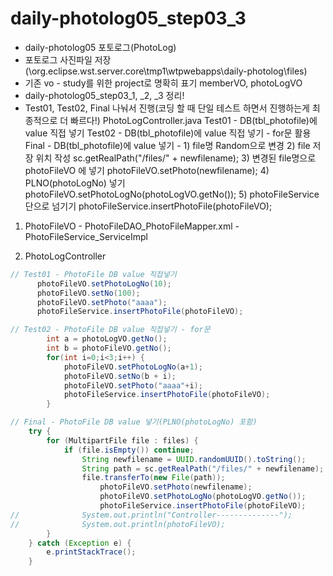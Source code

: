 # daily-photolog05_step03_3
 - daily-photolog05 포토로그(PhotoLog)
 - 포토로그 사진파일 저장
 (\org.eclipse.wst.server.core\tmp1\wtpwebapps\daily-photolog\files) 
 - 기존 vo - study를 위한 project로 명확히 표기 memberVO, photoLogVO
 - daily-photolog05_step03_1, _2, _3 정리!
 - Test01, Test02, Final 나눠서 진행(코딩 할 때 단일 테스트 하면서 진행하는게 최종적으로 더 빠르다!)
   PhotoLogController.java
        Test01 - DB(tbl_photofile)에 value 직접 넣기
        Test02 - DB(tbl_photofile)에 value 직접 넣기 - for문 활용
        Final - DB(tbl_photofile)에 value 넣기 - 1) file명 Random으로 변경
                                                2) file 저장 위치 작성 sc.getRealPath("/files/" + newfilename);
                                                3) 변경된 file명으로 photoFileVO 에 넣기 photoFileVO.setPhoto(newfilename);
                                                4) PLNO(photoLogNo) 넣기 photoFileVO.setPhotoLogNo(photoLogVO.getNo());
                                                5) photoFileService단으로 넘기기 photoFileService.insertPhotoFile(photoFileVO);  
 
 
 1) PhotoFileVO - PhotoFileDAO_PhotoFileMapper.xml
            - PhotoFileService_ServiceImpl
 
 2) PhotoLogController
~~~java
// Test01 - PhotoFile DB value 직접넣기
      photoFileVO.setPhotoLogNo(10);
      photoFileVO.setNo(100);
      photoFileVO.setPhoto("aaaa");
      photoFileService.insertPhotoFile(photoFileVO);
~~~
~~~java
// Test02 - PhotoFile DB value 직접넣기 - for문
        int a = photoLogVO.getNo();
        int b = photoFileVO.getNo(); 
        for(int i=0;i<3;i++) {
            photoFileVO.setPhotoLogNo(a+1);
            photoFileVO.setNo(b + i);
            photoFileVO.setPhoto("aaaa"+i);
            photoFileService.insertPhotoFile(photoFileVO);
        }
~~~
~~~java
// Final - PhotoFile DB value 넣기(PLNO(photoLogNo) 포함) 
    try {
        for (MultipartFile file : files) {
            if (file.isEmpty()) continue;
                String newfilename = UUID.randomUUID().toString();
                String path = sc.getRealPath("/files/" + newfilename);
                file.transferTo(new File(path));
                    photoFileVO.setPhoto(newfilename);
                    photoFileVO.setPhotoLogNo(photoLogVO.getNo());
                    photoFileService.insertPhotoFile(photoFileVO);
//              System.out.println("Controller--------------");
//              System.out.println(photoFileVO);
        }
    } catch (Exception e) {
        e.printStackTrace();
    }
~~~

